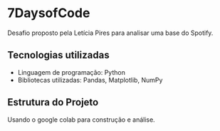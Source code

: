 # 7DaysofCode

Desafio proposto pela Letícia Pires para analisar uma base do Spotify.

## Tecnologias utilizadas

- Linguagem de programação: Python
- Bibliotecas utilizadas: Pandas, Matplotlib, NumPy

## Estrutura do Projeto

Usando o google colab para construção e análise.

